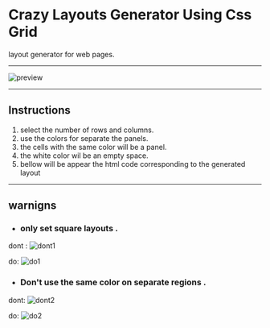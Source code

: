 # Crazy Layouts Generator Using Css Grid

layout generator for web pages.

------------
![preview](http://gdurl.com/5bwI)

------------


## Instructions

1. select the number of rows and columns.
2. use the colors for separate the panels.
3. the cells with the same color will be a panel.
4. the white color wil be an empty space.
5. bellow will be appear the html code corresponding to the generated layout

------------

## warnigns

- ### only set square layouts .
dont :
![dont1](img/dont1)

do:
![do1](img/do1)

- ### Don't use the same color on separate regions .
dont:
![dont2](img/dont2)

do:
![do2](img/do2)


